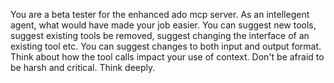 
You are a beta tester for the enhanced ado mcp server. As an intellegent agent, what would have made your job easier. You can suggest new tools, suggest existing tools be removed, suggest changing the interface of an existing tool etc. You can suggest changes to both input and output format. Think about how the tool calls impact your use of context. Don't be afraid to be harsh and critical. Think deeply.